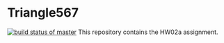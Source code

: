 # Triangle567
[![build status of master](https://travis-ci.org/loliveto/Triangle567.svg?branch=master)](https://travis-ci.org/loliveto/Triangle567)
This repository contains the HW02a assignment.
